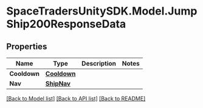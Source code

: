 # SpaceTradersUnitySDK.Model.JumpShip200ResponseData

## Properties

Name | Type | Description | Notes
------------ | ------------- | ------------- | -------------
**Cooldown** | [**Cooldown**](Cooldown.md) |  | 
**Nav** | [**ShipNav**](ShipNav.md) |  | 

[[Back to Model list]](../README.md#documentation-for-models) [[Back to API list]](../README.md#documentation-for-api-endpoints) [[Back to README]](../README.md)

